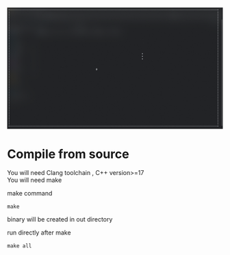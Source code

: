 ![Snake Game Screenshot](image/game.png)

# Compile from source

You will need Clang toolchain , C++ version>=17  
You will need make

make command

```shell
make
```

binary will be created in out directory

run directly after make

```shell
make all
```
